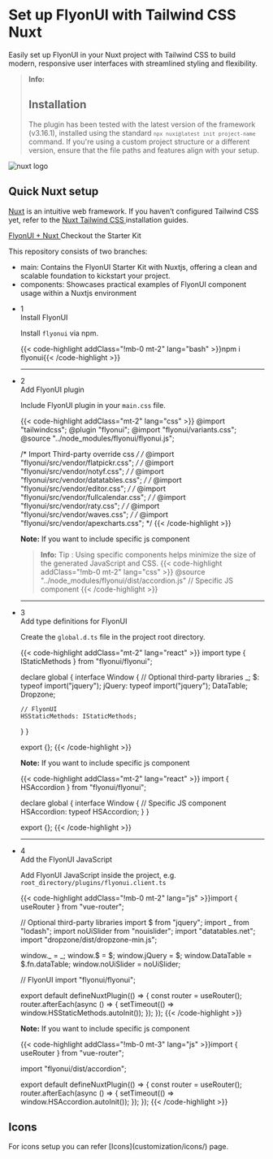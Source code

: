 # Set up FlyonUI with Tailwind CSS Nuxt

Easily set up FlyonUI in your Nuxt project with Tailwind CSS to build modern, responsive user interfaces with streamlined styling and flexibility.

> **Info:** <h2 class="text-lg font-medium mb-1">Installation</h2>
> The plugin has been tested with the latest version of the framework (v3.16.1), installed using the standard <code>`npx nuxi@latest init project-name`</code> command. If you're using a custom project structure or a different version, ensure that the file paths and features align with your setup.

<div>
  <div class="flex gap-2">
    <div><img src="https://cdn.flyonui.com/fy-assets/icons/nuxt-icon.png" alt="nuxt logo" class="w-14 h-auto mt-2" /></div>
    <div>
      <h2 class="text-base-content mb-3 text-lg font-semibold mt-2">
        Quick
        <span class="text-emerald-500">Nuxt</span>
        setup
      </h2>
      <p class="text-base-conte/80 text-base">
        <a href="https://nuxt.com/" class="link link-animated link-primary" target="_blank">Nuxt</a> is an intuitive web framework. If you haven’t configured Tailwind CSS yet, refer to the
        <a class="link link-animated" target="_blank" href="https://tailwindcss.com/docs/installation/framework-guides/nuxt">
          Nuxt Tailwind CSS
        </a>
        installation guides.
      </p>
      <div class="tooltip">
        <a href="https://github.com/themeselection/flyonui-nuxt-integration" target="_blank" type="button" class="tooltip-toggle btn-sm btn btn-outline" aria-label="Tooltip">
          <span class="icon-[tabler--brand-github] size-4"></span>
          FlyonUI + Nuxt
        </a>
        <span class="tooltip-content tooltip-shown:opacity-100 tooltip-shown:visible" role="tooltip">
          <span class="tooltip-body">Checkout the Starter Kit</span>
        </span>
      </div>
       <p class="!mb-2 !mt-4">This repository consists of two branches:</p>
      <ul class="!my-2">
        <li><span class="font-medium text-base-content">main:</span> Contains the FlyonUI Starter Kit with Nuxtjs, offering a clean and scalable foundation to kickstart your project.</li>
        <li><span class="font-medium text-base-content">components:</span> Showcases practical examples of FlyonUI component usage within a Nuxtjs environment</li>
      </ul>
    </div>
  </div>

  <ul class="timeline timeline-snap-icon timeline-compact timeline-vertical mb-12 w-full ps-0">
    <!-- Installation -->
    <li class="mt-0 mb-0 ps-0">
      <div class="timeline-middle mb-2">
        <span class="text-base-content flex size-7 items-center justify-center rounded-full border border-base-content/20 font-semibold">
          1
        </span>
      </div>
      <div class="timeline-end m-0 mb-0 w-full rounded-lg p-4">
        <div class="text-base-content mb-3 font-semibold">Install FlyonUI</div>
        <p>
          Install
          <code>flyonui</code>
          via npm.
        </p>
        {{< code-highlight addClass="!mb-0 mt-2" lang="bash" >}}npm i flyonui{{< /code-highlight >}}
      </div>
      <hr class="!w-0.5 rounded-none border-transparent" />
    </li>
    <!-- Configure FlyonUI JavaScript paths -->
    <li class="mt-0 mb-0 ps-0">
      <div class="timeline-middle mb-2">
        <span class="text-base-content flex size-7 items-center justify-center rounded-full border border-base-content/20 font-semibold">
          2
        </span>
      </div>
      <div class="timeline-end mb-0 w-full rounded-lg p-4 m-0">
        <div class="text-base-content mb-3 font-semibold">Add FlyonUI plugin</div>
        <p>
          Include FlyonUI plugin in your <code>main.css</code> file.
        </p>
        {{< code-highlight addClass="mt-2" lang="css" >}}
@import "tailwindcss";
@plugin "flyonui";
@import "flyonui/variants.css";
@source "../node_modules/flyonui/flyonui.js"; 

/* Import Third-party override css */
/* @import "flyonui/src/vendor/flatpickr.css"; */
/* @import "flyonui/src/vendor/notyf.css"; */
/* @import "flyonui/src/vendor/datatables.css"; */
/* @import "flyonui/src/vendor/editor.css"; */
/* @import "flyonui/src/vendor/fullcalendar.css"; */
/* @import "flyonui/src/vendor/raty.css"; */
/* @import "flyonui/src/vendor/waves.css"; */
/* @import "flyonui/src/vendor/apexcharts.css"; */
        {{< /code-highlight >}}
        <p><strong>Note:</strong> If you want to include specific js component </p>
  > **Info:** <span class="font-semibold">Tip :</span> Using specific components helps minimize the size of the generated JavaScript and CSS.
  {{< code-highlight addClass="!mb-0 mt-2" lang="css" >}}
@source "../node_modules/flyonui/dist/accordion.js" // Specific JS component
  {{< /code-highlight >}}
    </div>
    <hr class="!w-0.5 rounded-none border-transparent" />
    </li>
  <!-- Add type definitions for FlyonUI -->
  <li class="mt-0 mb-0 ps-0">
    <div class="timeline-middle mb-2">
      <span class="text-base-content flex size-7 items-center justify-center rounded-full border border-base-content/20 font-semibold">
        3
      </span>
    </div>
    <div class="timeline-end mb-0 w-full rounded-lg p-4 m-0">
      <div class="text-base-content mb-3 font-semibold">Add type definitions for FlyonUI</div>
      <p>
        Create the <code>global.d.ts</code> file in the project root directory.
      </p>
      {{< code-highlight addClass="mt-2" lang="react" >}}
import type { IStaticMethods } from "flyonui/flyonui";

declare global {
  interface Window {
    // Optional third-party libraries
    _;
    $: typeof import("jquery");
    jQuery: typeof import("jquery");
    DataTable;
    Dropzone;

    // FlyonUI
    HSStaticMethods: IStaticMethods;
  }
}

export {};
  {{< /code-highlight >}}
      <p class="!mt-4">
        <strong>Note:</strong> If you want to include specific js component
      </p>
      {{< code-highlight addClass="mt-2" lang="react" >}}
import { HSAccordion } from "flyonui/flyonui";

declare global {
  interface Window {
    // Specific JS component
    HSAccordion: typeof HSAccordion;
  }
}

export {};
  {{< /code-highlight >}}
    </div>
    <hr class="!w-0.5 rounded-none border-transparent" />
    </li>
    <!-- Create FlyonUI JavaScript loader -->
    <li class="mt-0 mb-0 ps-0">
      <div class="timeline-middle mb-2">
        <span class="text-base-content flex size-7 items-center justify-center rounded-full border border-base-content/20 font-semibold">
          4
        </span>
      </div>
      <div class="timeline-end m-0 mb-0 w-full rounded-lg p-4">
        <div class="text-base-content mb-3 font-semibold">Add the FlyonUI JavaScript</div>
        <p>Add FlyonUI JavaScript inside the project, e.g. <code>root_directory/plugins/flyonui.client.ts</code></p>
        {{< code-highlight addClass="!mb-0 mt-2" lang="js" >}}import { useRouter } from "vue-router";

// Optional third-party libraries
import $ from "jquery";
import _ from "lodash";
import noUiSlider from "nouislider";
import "datatables.net";
import "dropzone/dist/dropzone-min.js";

window._ = _;
window.$ = $;
window.jQuery = $;
window.DataTable = $.fn.dataTable;
window.noUiSlider = noUiSlider;

// FlyonUI
import "flyonui/flyonui";

export default defineNuxtPlugin(() => {
  const router = useRouter();
  router.afterEach(async () => {
    setTimeout(() => window.HSStaticMethods.autoInit());
  });
});
{{< /code-highlight >}}
      <p class="!mt-4">
        <strong>Note:</strong> If you want to include specific js component
      </p>
      {{< code-highlight addClass="!mb-0 mt-3" lang="js" >}}import { useRouter } from "vue-router";

import "flyonui/dist/accordion";

export default defineNuxtPlugin(() => {
  const router = useRouter();
  router.afterEach(async () => {
    setTimeout(() => window.HSAccordion.autoInit());
  });
});
{{< /code-highlight >}}
      </div>
    </li>

  </ul>
</div>

<h2 class="text-lg font-medium mb-1">Icons</h2>
For icons setup you can refer [Icons](customization/icons/) page.
